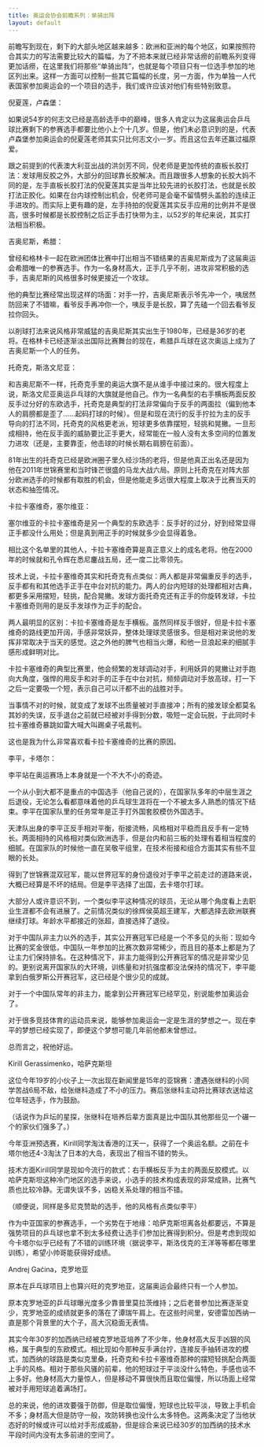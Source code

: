 ```yaml
---
title: 奥运会协会前瞻系列：单骑出阵
layout: default
---
```


前瞻写到现在，剩下的大部头地区越来越多：欧洲和亚洲的每个地区，如果按照符合其实力的写法需要比较大的篇幅，为了不把本来就已经非常话痨的前瞻系列变得更加话痨，在这里我们将那些“单骑出阵”，也就是每个项目只有一位选手参加的地区列出来。这样一方面可以控制一些其它篇幅的长度，另一方面，作为单独一人代表国家参加奥运会的一个项目的选手，我们或许应该对他们有些特别致意。

倪夏莲，卢森堡：

如果说54岁的何志文已经是高龄选手中的巅峰，很多人肯定以为这届奥运会乒乓球比赛剩下的参赛选手都要比他小上个十几岁。但是，他们未必意识到的是，代表卢森堡参加奥运会的倪夏莲老师其实只比何志文小一岁。而且这位去年还赢过福原爱。

跟之前提到的代表澳大利亚出战的洪剑芳不同，倪老师是更加传统的直板长胶打法：发球用反胶之外，大部分的回球靠长胶解决。而且跟很多人想象的长胶大妈不同的是，左手直板长胶打法的倪夏莲其实是当年比较先进的长胶打法，也就是长胶打法正胶化。如果在台内球控制出机会，倪老师可是会毫不留情劈头盖脸的连续正手进攻的。而实际上更有趣的是，左手持拍的倪夏莲其实反手应用的比例并不是很高，很多时候都是长胶控制之后正手击打快带为主，以52岁的年纪来说，其实打法相当积极。

吉奥尼斯，希腊：

曾经和格林卡一起在欧洲团体比赛中打出相当不错结果的吉奥尼斯成为了这届奥运会希腊唯一的参赛选手。作为一名身材高大，正手几乎不削，进攻非常积极的选手，吉奥尼斯的风格很多时候更接近一个攻球。

他的典型比赛经常出现这样的场面：对手一拧，吉奥尼斯表示爷先冲一个，咦居然防回来了不错嘛，看爷反手再冲你一个，咦反手是长胶，算了先磕一个回去看爷反拉你回头。

以削球打法来说风格非常威猛的吉奥尼斯其实出生于1980年，已经是36岁的老将。在格林卡已经逐渐淡出国际比赛舞台的现在，希腊乒乓球在这次奥运上成为了吉奥尼斯一个人的任务。

托奇克，斯洛文尼亚：

和吉奥尼斯不一样，托奇克手里的奥运大旗不是从谁手中接过来的。很大程度上说，斯洛文尼亚奥运乒乓球的大旗就是他自己。作为一名典型的右手横板两面反胶反手过分好的东欧选手，托奇克是典型的打法非常偏向于反手的两面拉（偏到他本人的肩膀都是歪了……起码打球的时候）。但是和现在流行的反手拧拉为主的反手导向的打法不同，托奇克的风格更老派，短球更多依靠摆短，轻挑和晃撇。一旦形成相持，他在反手面的威胁要比正手更大，经常能在一般人没有太多空间的位置发力进攻（还是，主要靠歪，他击球的时候长期右肩膀在前面）。

81年出生的托奇克已经是欧洲圈子里久经沙场的老将，但是他真正出名还是因为他在2011年世锦赛里和当时锋芒很盛的马龙大战六局。原则上托奇克在对阵大部分欧洲选手的时候都有取胜的机会，但是他能走多远很大程度上取决于比赛当天的状态和抽签情况。

卡拉卡塞维奇，塞尔维亚：

塞尔维亚的卡拉卡塞维奇是另一个典型的东欧选手：反手好的过分，好到经常显得正手都没什么用处；但是真到用正手的时候就多少会显得着急。

相比这个名单里的其他人，卡拉卡塞维奇算是真正意义上的成名老将。他在2000年的时候就和孔令辉在悉尼鏖战五局，还一度二比零领先。

技术上说，卡拉卡塞维奇其实和托奇克有点类似：两人都是非常偏重反手的选手，反手都有和其他选手正手在中台对抗的能力。两人的台内短球的处理都相对古典，都更多采用摆短，轻挑，配合晃撇。发球方面托奇克还有正手的你旋转发球，卡拉卡塞维奇则用的是反手发球作为正手的配合。

两人最明显的区别：卡拉卡塞维奇是左手横板。虽然同样反手很好，但是卡拉卡塞维奇的路线更加开阔，手感非常妖异，整体处理球灵感很多。但是相对来说他的发挥非常取决于当天的感觉。这之外他的脾气也相当火爆，和他一旦浪起来的细腻手感形成鲜明对比。

卡拉卡塞维奇的典型比赛里，他会频繁的发球调动对手，利用妖异的晃撇让对手跑向大角度，强悍的用反手和对手的正手在中台对抗，频频调动对手放高球，打一下之后一定要吸一个短，表示自己可以汗都不出的战胜对手。

当事情不对的时候，就变成了发球不出质量被对手直接冲；所有的接发球全都莫名其妙的失误，反手退台之前就已经被对手得到分数，吸短一定会玩脱，于此同时卡拉卡塞维奇暴跳如雷大喊大叫踢桌子吼裁判。

这也是我为什么非常喜欢看卡拉卡塞维奇的比赛的原因。

李平，卡塔尔：

李平站在奥运赛场上本身就是一个不大不小的奇迹。

一个从小到大都不是重点的中国选手（他自己说的），在国家队多年的中层生涯之后退役，无论怎么看都意味着他的乒乓球生涯将在一个不被太多人熟悉的情况下结束。李平在国家队里的任务常年是正手打外国套胶模仿外国选手。

天津队出身的李平正反手相对平衡，衔接流畅，风格相对平稳而且反手有一定特长。两面相持的风格相对类似欧洲选手，但是台内和前三板的处理有着相当程度的细腻。在国家队的时候他一直在吴敬平组里，在技术衔接和组合方面其实有些不显眼的长处。

得到了世锦赛混双冠军，能以世界冠军的身份退役对于李平之前走过的道路来说，大概已经算是不坏的结局。但是李平选择了出国，去卡塔尔打球。

大部分人或许意识不到，一个类似李平这种情况的球员，无论从哪个角度看上去职业生涯都不会有进展了。之前情况类似的徐辉侯英超王建军，大都选择去欧洲联赛继续打球。年龄水平都接近的张超，直接选择了退役。

对于中国队非主力以外的选手，其实公开赛冠军已经是一个不多见的头衔：现如今比赛的奖金很低，中国队一年参加的比赛次数非常稀少，而且目的基本上都是为了让主力们保持排名。在这种情况下，非主力能得到公开赛冠军的情况是非常少见的。更别说离开国家队的大环境，训练量和对抗强度都没法保持的情况下，李平能拿到白俄罗斯公开赛冠军，这已经是个很少见的成就。

对于一个中国队常年的非主力，能拿到公开赛冠军已经罕见，别说能参加奥运会了。

对于很多竞技体育的运动员来说，能够参加奥运会一定是生涯的梦想之一。现在李平的梦想已经实现了，即便这个梦想可能几年前他都未曾想过。

总而言之，祝他好运。

Kirill Gerassimenko，哈萨克斯坦

这位今年19岁的小伙子上一次出现在新闻里是15年的亚锦赛：遭遇张继科的小同学苦战6局不敌，给张继科造成了不小的压力。赛后张继科主动将比赛球衣送给这位年轻选手，作为鼓励。

（话说作为乒坛的星探，张继科在培养后辈方面真是比中国队其他那些见一个碾一个的家伙们强多了。）

今年亚洲预选赛，Kirill同学淘汰香港的江天一，获得了一个奥运名额。之前在卡塔尔他还4-3淘汰了日本的大岛，表现出了相当不错的势头。

技术方面Kirill同学是现如今流行的款式：右手横板反手为主的两面反胶模式。以哈萨克斯坦这种冷门地区的选手来说，小选手的技术构成表现的非常成熟，比赛气质也比较冷静。无谓失误不多，凶稳关系处理的相当不错。

（顺便说，同样是多尼克赞助的选手，他的风格有点类似李平）

作为中亚国家的参赛选手，一个劣势在于地缘：哈萨克斯坦离各处都要远，不算是强势项目的乒乓球也拿不到太多经费让选手们参加比赛得到积分。但是考虑到现如今卡塔尔似乎已经有了不错的训练环境（据说李平，斯洛伐克的王洋等等都在哪里训练），希望小帅哥能获得好成绩。


Andrej Gaćina，克罗地亚

原本在乒乓球项目上也算兴旺的克罗地亚，这届奥运会最终只有一个人参加。

原本克罗地亚的乒乓球曝光度多少靠普里莫拉茨维持；之后老普参加比赛逐渐变少，克罗地亚的成绩就更多的落在了谭瑞午肩上。在这些时间里，安德雷加西纳一直是那个背景里的大个子，高大沉稳面无表情。

其实今年30岁的加西纳已经被克罗地亚培养了不少年，他身材高大反手凶狠的风格，属于典型的东欧模式。相比现如今那种反手满台拧，连接反手抽转进攻的模式，加西纳的球路是类似克里桑，托奇克和卡拉卡塞维奇那种的摆短轻挑配合两面上手的风格。相对于那些风骚的前辈，他的短球过于平淡没什么特色，手感也谈不上多好。他身材高大力量惊人，但是移动不算很快而且取位偏慢，所以场面上经常被对手用短球追着满场打。

总的来说，他的进攻要强于防御，但是取位偏慢，短球也比较平淡，导致上手机会不多；身材高大但是防守一般，攻防转换也没什么太多特色。这两条决定了当他状态好的时候或许可以给对手形成威胁，但是综合来说已经30岁的加西纳的技术水平段时间内没有太多前进的空间了。




